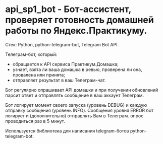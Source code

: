 # api_sp1_bot - Бот-ассистент, проверяет готовность домашней работы по Яндекс.Практикуму.

Стек: Python, python-telegram-bot, Telegram Bot API.

Телеграм-бот, который:
  - обращается к API сервиса Практикум.Домашка;
  - узнает, взята ли ваша домашка в ревью, проверена ли она, провалена или принята;
  - отправляет результат в ваш Телеграм-чат.

Бот регулярно опрашивает API домашки и при получении обновлений парсит ответ и отправлять сообщение в ваш аккаунт Телеграм.

Бот логирует момент своего запуска (уровень DEBUG) и каждую отправку сообщения (уровень INFO). Сообщения уровня ERROR бот логирует и (дополнительно) отправлять Вам в Телеграм. опрос проводиться раз в 5 минут.

Используется библиотека для написания telegram-ботов python-telegram-bot.


